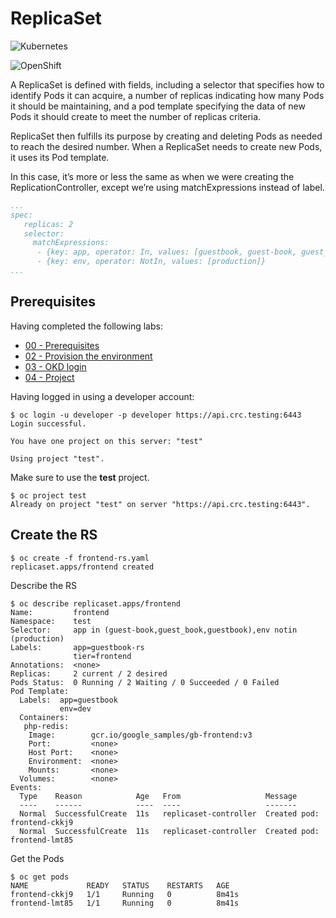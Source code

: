 # ReplicaSet

![Kubernetes](https://img.shields.io/badge/Kubernetes-informational?logo=Kubernetes&color=blue&logoColor=white&style=for-the-badge&logoWidth=30)

![OpenShift](https://img.shields.io/badge/OpenShift-informational?logo=Red%20Hat%20Open%20Shift&color=black&logoColor=red&style=for-the-badge&logoWidth=30)

A ReplicaSet is defined with fields, including a selector that specifies how to identify Pods it can acquire, a number of replicas indicating how many Pods it should be maintaining, and a pod template specifying the data of new Pods it should create to meet the number of replicas criteria.

ReplicaSet then fulfills its purpose by creating and deleting Pods as needed to reach the desired number. When a ReplicaSet needs to create new Pods, it uses its Pod template.

In this case, it’s more or less the same as when we were creating the ReplicationController, except we’re using matchExpressions instead of label. 

```yaml
...
spec:
   replicas: 2
   selector:
     matchExpressions:
      - {key: app, operator: In, values: [guestbook, guest-book, guest_book]}
      - {key: env, operator: NotIn, values: [production]}
...
```

## Prerequisites

Having completed the following labs:

- [00 - Prerequisites](../00-Prerequisites/README.md)
- [02 - Provision the environment](../02-Provision_the_environment/README.md)
- [03 - OKD login](../03-OKD_login/README.md)
- [04 - Project](../04-Project/README.md)

Having logged in using a developer account:

```console
$ oc login -u developer -p developer https://api.crc.testing:6443     
Login successful.

You have one project on this server: "test"

Using project "test".
```

Make sure to use the **test** project.

```console
$ oc project test
Already on project "test" on server "https://api.crc.testing:6443".
```

## Create the RS

```console
$ oc create -f frontend-rs.yaml
replicaset.apps/frontend created
```

Describe the RS

```console
$ oc describe replicaset.apps/frontend
Name:         frontend
Namespace:    test
Selector:     app in (guest-book,guest_book,guestbook),env notin (production)
Labels:       app=guestbook-rs
              tier=frontend
Annotations:  <none>
Replicas:     2 current / 2 desired
Pods Status:  0 Running / 2 Waiting / 0 Succeeded / 0 Failed
Pod Template:
  Labels:  app=guestbook
           env=dev
  Containers:
   php-redis:
    Image:        gcr.io/google_samples/gb-frontend:v3
    Port:         <none>
    Host Port:    <none>
    Environment:  <none>
    Mounts:       <none>
  Volumes:        <none>
Events:
  Type    Reason            Age   From                   Message
  ----    ------            ----  ----                   -------
  Normal  SuccessfulCreate  11s   replicaset-controller  Created pod: frontend-ckkj9
  Normal  SuccessfulCreate  11s   replicaset-controller  Created pod: frontend-lmt85
```

Get the Pods

```console
$ oc get pods
NAME             READY   STATUS    RESTARTS   AGE
frontend-ckkj9   1/1     Running   0          8m41s
frontend-lmt85   1/1     Running   0          8m41s
```


